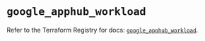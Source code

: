 # `google_apphub_workload`

Refer to the Terraform Registry for docs: [`google_apphub_workload`](https://registry.terraform.io/providers/hashicorp/google/6.18.0/docs/resources/apphub_workload).
